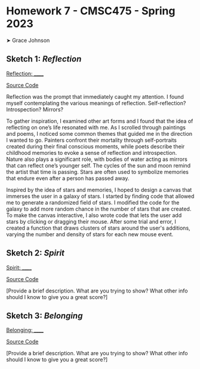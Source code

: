 # Homework 7 - CMSC475 - Spring 2023

➤ Grace Johnson

## Sketch 1: *Reflection*

[Reflection: ____](https://editor.p5js.org/)

[Source Code](./reflection/)

Reflection was the prompt that immediately caught my attention. I found myself contemplating the various meanings of reflection. Self-reflection? Introspection? Mirrors? 

To gather inspiration, I examined other art forms and I found that the idea of reflecting on one’s life resonated with me. As I scrolled through paintings and poems, I noticed some common themes that guided me in the direction I wanted to go. Painters confront their mortality through self-portraits created during their final conscious moments, while poets describe their childhood memories to evoke a sense of reflection and introspection. Nature also plays a significant role, with bodies of water acting as mirrors that can reflect one’s younger self. The cycles of the sun and moon remind the artist that time is passing. Stars are often used to symbolize memories that endure even after a person has passed away.

Inspired by the idea of stars and memories, I hoped to design a canvas that immerses the user in a galaxy of stars. I started by finding code that allowed me to generate a randomized field of stars. I modified the code for the galaxy to add more random chance in the number of stars that are created. To make the canvas interactive, I also wrote code that lets the user add stars by clicking or dragging their mouse. After some trial and error, I created a function that draws clusters of stars around the user's additions, varying the number and density of stars for each new mouse event.


## Sketch 2: *Spirit*

[Spirit: ____](https://editor.p5js.org/)

[Source Code](./spirit/)

[Provide a brief description. What are you trying to show? What other info should I know to give you a great score?]


## Sketch 3: *Belonging*

[Belonging: ____](https://editor.p5js.org/)

[Source Code](./belonging/)

[Provide a brief description. What are you trying to show? What other info should I know to give you a great score?]
